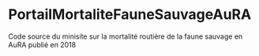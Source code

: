 # PortailMortaliteFauneSauvageAuRA
Code source du minisite sur la mortalité routière de la faune sauvage en AuRA publié en 2018
